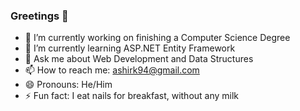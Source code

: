 ### Greetings 👋


- 🔭 I’m currently working on finishing a Computer Science Degree
- 🌱 I’m currently learning ASP.NET Entity Framework
- 💬 Ask me about Web Development and Data Structures
- 📫 How to reach me: ashirk94@gmail.com
- 😄 Pronouns: He/Him
- ⚡ Fun fact: I eat nails for breakfast, without any milk
